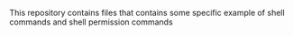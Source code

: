 This repository contains files that contains some specific example of shell commands and shell permission commands
